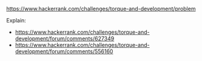 https://www.hackerrank.com/challenges/torque-and-development/problem

Explain:

- https://www.hackerrank.com/challenges/torque-and-development/forum/comments/627349
- https://www.hackerrank.com/challenges/torque-and-development/forum/comments/556160
